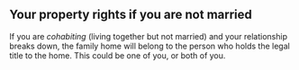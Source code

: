 ##  Your property rights if you are not married

If you are _cohabiting_ (living together but not married) and your
relationship breaks down, the family home will belong to the person who holds
the legal title to the home. This could be one of you, or both of you.
